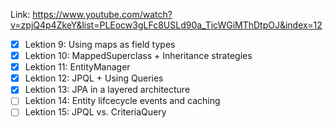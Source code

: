 Link: https://www.youtube.com/watch?v=zpjQ4p4ZkeY&list=PLEocw3gLFc8USLd90a_TicWGiMThDtpOJ&index=12

- [x] Lektion 9: Using maps as field types
- [x] Lektion 10: MappedSuperclass + Inheritance strategies
- [x] Lektion 11: EntityManager
- [x] Lektion 12: JPQL + Using Queries
- [x] Lektion 13: JPA in a layered architecture
- [ ] Lektion 14: Entity lifcecycle events and caching
- [ ] Lektion 15: JPQL vs. CriteriaQuery